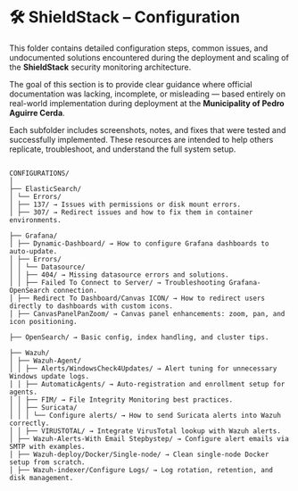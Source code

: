 # 🛠️ ShieldStack – Configuration

This folder contains detailed configuration steps, common issues, and undocumented solutions encountered during the deployment and scaling of the **ShieldStack** security monitoring architecture.

The goal of this section is to provide clear guidance where official documentation was lacking, incomplete, or misleading — based entirely on real-world implementation during deployment at the **Municipality of Pedro Aguirre Cerda**.

Each subfolder includes screenshots, notes, and fixes that were tested and successfully implemented. These resources are intended to help others replicate, troubleshoot, and understand the full system setup.

```

CONFIGURATIONS/
│
├── ElasticSearch/
│ └── Errors/
│ ├── 137/ → Issues with permissions or disk mount errors.
│ ├── 307/ → Redirect issues and how to fix them in container environments.

├── Grafana/
│ ├── Dynamic-Dashboard/ → How to configure Grafana dashboards to auto-update.
│ ├── Errors/
│ │ └── Datasource/
│ │ ├── 404/ → Missing datasource errors and solutions.
│ │ ├── Failed To Connect to Server/ → Troubleshooting Grafana-OpenSearch connection.
│ ├── Redirect To Dashboard/Canvas ICON/ → How to redirect users directly to dashboards with custom icons.
│ ├── CanvasPanelPanZoom/ → Canvas panel enhancements: zoom, pan, and icon positioning.

├── OpenSearch/ → Basic config, index handling, and cluster tips.

├── Wazuh/
│ ├── Wazuh-Agent/
│ │ ├── Alerts/WindowsCheck4Updates/ → Alert tuning for unnecessary Windows update logs.
│ │ ├── AutomaticAgents/ → Auto-registration and enrollment setup for agents.
│ │ ├── FIM/ → File Integrity Monitoring best practices.
│ │ ├── Suricata/
│ │ │ └── Configure alerts/ → How to send Suricata alerts into Wazuh correctly.
│ │ ├── VIRUSTOTAL/ → Integrate VirusTotal lookup with Wazuh alerts.
│ ├── Wazuh-Alerts-With Email Stepbystep/ → Configure alert emails via SMTP with examples.
│ ├── Wazuh-deploy/Docker/Single-node/ → Clean single-node Docker setup from scratch.
│ ├── Wazuh-indexer/Configure Logs/ → Log rotation, retention, and disk management.

```
